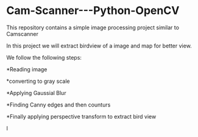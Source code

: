 # Cam-Scanner---Python-OpenCV
This repository contains a simple image processing project similar to Camscanner

In this project we will extract birdview of a image and map for better view.

We follow the following steps:

*Reading image

*converting to gray scale

*Applying Gaussial Blur

*Finding Canny edges and then counturs

*Finally applying perspective transform to extract bird view

I
